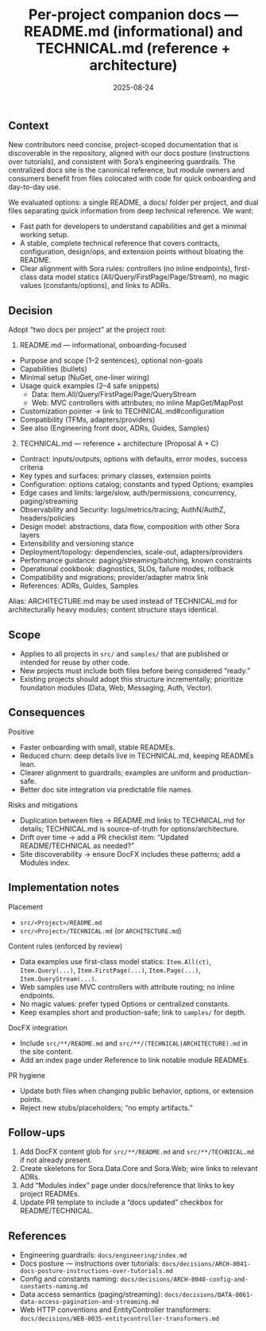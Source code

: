 ﻿---
id: ARCH-0042
slug: per-project-companion-docs
domain: Architecture
status: Accepted
date: 2025-08-24
title: Per-project companion docs — README.md (informational) and TECHNICAL.md (reference + architecture)
---

## Context

New contributors need concise, project-scoped documentation that is discoverable in the repository, aligned with our docs posture (instructions over tutorials), and consistent with Sora’s engineering guardrails. The centralized docs site is the canonical reference, but module owners and consumers benefit from files colocated with code for quick onboarding and day-to-day use.

We evaluated options: a single README, a docs/ folder per project, and dual files separating quick information from deep technical reference. We want:
- Fast path for developers to understand capabilities and get a minimal working setup.
- A stable, complete technical reference that covers contracts, configuration, design/ops, and extension points without bloating the README.
- Clear alignment with Sora rules: controllers (no inline endpoints), first-class data model statics (All/Query/FirstPage/Page/Stream), no magic values (constants/options), and links to ADRs.

## Decision

Adopt “two docs per project” at the project root:

1) README.md — informational, onboarding-focused
- Purpose and scope (1–2 sentences), optional non-goals
- Capabilities (bullets)
- Minimal setup (NuGet, one-liner wiring)
- Usage quick examples (2–4 safe snippets)
  - Data: Item.All/Query/FirstPage/Page/QueryStream
  - Web: MVC controllers with attributes; no inline MapGet/MapPost
- Customization pointer → link to TECHNICAL.md#configuration
- Compatibility (TFMs, adapters/providers)
- See also (Engineering front door, ADRs, Guides, Samples)

2) TECHNICAL.md — reference + architecture (Proposal A + C)
- Contract: inputs/outputs, options with defaults, error modes, success criteria
- Key types and surfaces: primary classes, extension points
- Configuration: options catalog; constants and typed Options; examples
- Edge cases and limits: large/slow, auth/permissions, concurrency, paging/streaming
- Observability and Security: logs/metrics/tracing; AuthN/AuthZ, headers/policies
- Design model: abstractions, data flow, composition with other Sora layers
- Extensibility and versioning stance
- Deployment/topology: dependencies, scale-out, adapters/providers
- Performance guidance: paging/streaming/batching, known constraints
- Operational cookbook: diagnostics, SLOs, failure modes, rollback
- Compatibility and migrations; provider/adapter matrix link
- References: ADRs, Guides, Samples

Alias: ARCHITECTURE.md may be used instead of TECHNICAL.md for architecturally heavy modules; content structure stays identical.

## Scope

- Applies to all projects in `src/` and `samples/` that are published or intended for reuse by other code.
- New projects must include both files before being considered “ready.”
- Existing projects should adopt this structure incrementally; prioritize foundation modules (Data, Web, Messaging, Auth, Vector).

## Consequences

Positive
- Faster onboarding with small, stable READMEs.
- Reduced churn: deep details live in TECHNICAL.md, keeping READMEs lean.
- Clearer alignment to guardrails; examples are uniform and production-safe.
- Better doc site integration via predictable file names.

Risks and mitigations
- Duplication between files → README.md links to TECHNICAL.md for details; TECHNICAL.md is source-of-truth for options/architecture.
- Drift over time → add a PR checklist item: “Updated README/TECHNICAL as needed?”
- Site discoverability → ensure DocFX includes these patterns; add a Modules index.

## Implementation notes

Placement
- `src/<Project>/README.md`
- `src/<Project>/TECHNICAL.md` (or `ARCHITECTURE.md`)

Content rules (enforced by review)
- Data examples use first-class model statics: `Item.All(ct)`, `Item.Query(...)`, `Item.FirstPage(...)`, `Item.Page(...)`, `Item.QueryStream(...)`.
- Web samples use MVC controllers with attribute routing; no inline endpoints.
- No magic values: prefer typed Options or centralized constants.
- Keep examples short and production-safe; link to `samples/` for depth.

DocFX integration
- Include `src/**/README.md` and `src/**/(TECHNICAL|ARCHITECTURE).md` in the site content.
- Add an index page under Reference to link notable module READMEs.

PR hygiene
- Update both files when changing public behavior, options, or extension points.
- Reject new stubs/placeholders; “no empty artifacts.”

## Follow-ups

1) Add DocFX content glob for `src/**/README.md` and `src/**/TECHNICAL.md` if not already present.
2) Create skeletons for Sora.Data.Core and Sora.Web; wire links to relevant ADRs.
3) Add “Modules index” page under docs/reference that links to key project READMEs.
4) Update PR template to include a “docs updated” checkbox for README/TECHNICAL.

## References

- Engineering guardrails: `docs/engineering/index.md`
- Docs posture — instructions over tutorials: `docs/decisions/ARCH-0041-docs-posture-instructions-over-tutorials.md`
- Config and constants naming: `docs/decisions/ARCH-0040-config-and-constants-naming.md`
- Data access semantics (paging/streaming): `docs/decisions/DATA-0061-data-access-pagination-and-streaming.md`
- Web HTTP conventions and EntityController transformers: `docs/decisions/WEB-0035-entitycontroller-transformers.md`
